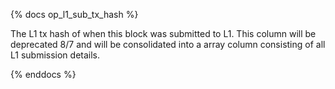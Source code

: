{% docs op_l1_sub_tx_hash %}

The L1 tx hash of when this block was submitted to L1. This column will be deprecated 8/7 and will be consolidated into a array column consisting of all L1 submission details.

{% enddocs %}